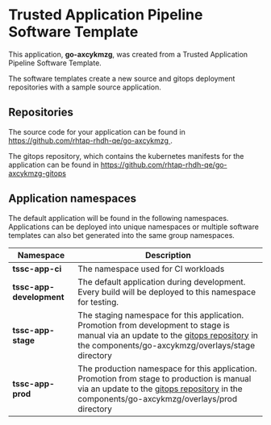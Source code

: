 # Trusted Application Pipeline Software Template

This application, **go-axcykmzg**, was created from a Trusted Application Pipeline Software Template.

The software templates create a new source and gitops deployment repositories with a sample source application. 

## Repositories

The source code for your application can be found in [https://github.com/rhtap-rhdh-qe/go-axcykmzg ](https://github.com/rhtap-rhdh-qe/go-axcykmzg ).
 
The gitops repository, which contains the kubernetes manifests for the application can be found in 
[https://github.com/rhtap-rhdh-qe/go-axcykmzg-gitops ](https://github.com/rhtap-rhdh-qe/go-axcykmzg-gitops ) 

## Application namespaces 

The default application will be found in the following namespaces. Applications can be deployed into unique namespaces or multiple software templates can also bet generated into the same group namespaces.  

|  Namespace   |  Description   |  
| -------- | -------- |
| **tssc-app-ci** | The namespace used for CI workloads |
| **tssc-app-development** | The default application during development. Every build will be deployed to this namespace for testing. |
| **tssc-app-stage** | The staging namespace for this application. Promotion from development to stage is manual via an update to the [gitops repository](https://github.com/rhtap-rhdh-qe/go-axcykmzg-gitops ) in the components/go-axcykmzg/overlays/stage directory |
| **tssc-app-prod** | The production namespace for this application. Promotion from stage to production is manual via an update to the [gitops repository](https://github.com/rhtap-rhdh-qe/go-axcykmzg-gitops ) in the components/go-axcykmzg/overlays/prod directory |